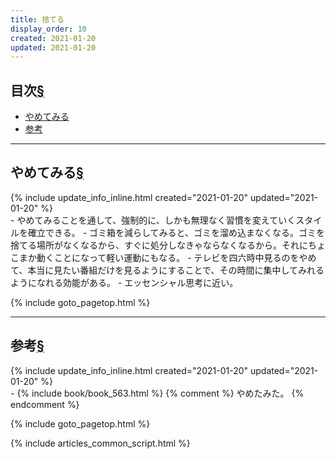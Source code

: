 ```yaml
---
title: 捨てる
display_order: 10
created: 2021-01-20
updated: 2021-01-20
---
```


## <a name="index">目次</a><a class="heading-anchor-permalink" href="#目次">§</a>

<ul id="index_ul">
<li><a href="#stop">やめてみる</a></li>
<li><a href="#reference">参考</a></li>
</ul>

* * *
## <a name="stop">やめてみる</a><a class="heading-anchor-permalink" href="#stop">§</a>
<div class="chapter-updated">{% include update_info_inline.html created="2021-01-20" updated="2021-01-20" %}</div>
- やめてみることを通して、強制的に、しかも無理なく習慣を変えていくスタイルを確立できる。
- ゴミ箱を減らしてみると、ゴミを溜め込まなくなる。ゴミを捨てる場所がなくなるから、すぐに処分しなきゃならなくなるから。それにちょこまか動くことになって軽い運動にもなる。
- テレビを四六時中見るのをやめて、本当に見たい番組だけを見るようにすることで、その時間に集中してみれるようになれる効能がある。
- エッセンシャル思考に近い。

{% include goto_pagetop.html %}

* * *
## <a name="reference">参考</a><a class="heading-anchor-permalink" href="#reference">§</a>
<div class="chapter-updated">{% include update_info_inline.html created="2021-01-20" updated="2021-01-20" %}</div>
- {% include book/book_563.html %} {% comment %} やめたみた。 {% endcomment %}

{% include goto_pagetop.html %}

{% include articles_common_script.html %}
